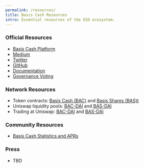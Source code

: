 ```yaml
---
permalink: /resources/
title: Basis Cash Resources
intro: Essential resources of the ESD ecosystem.
---
```


### Official Resources

- [Basis Cash Platform](https://basis.cash/)
- [Medium](https://medium.com/basis-cash)
- [Twitter](https://twitter.com/BasisCash)
- [GitHub](https://github.com/Basis-Cash)
- [Documentation](https://docs.basis.cash/)
- [Governance Voting](https://snapshot.page/#/basiscash.eth)

### Network Resources

- Token contracts: [Basis Cash (BAC)](https://etherscan.io/token/0x3449fc1cd036255ba1eb19d65ff4ba2b8903a69a) and [Basis Shares (BAS)t](https://etherscan.io/token/0xa7ED29B253D8B4E3109ce07c80fc570f81B63696)
- Uniswap liquidity pools: [BAC-DAI](https://app.uniswap.org/#/add/0x3449fc1cd036255ba1eb19d65ff4ba2b8903a69a/0x6b175474e89094c44da98b954eedeac495271d0f) and [BAS-DAI](https://app.uniswap.org/#/add/0x6b175474e89094c44da98b954eedeac495271d0f/0xa7ed29b253d8b4e3109ce07c80fc570f81b63696)
- Trading at Uniswap: [BAC-DAI](https://app.uniswap.org/#/swap?inputCurrency=0x3449fc1cd036255ba1eb19d65ff4ba2b8903a69a&outputCurrency=0x6b175474e89094c44da98b954eedeac495271d0f) and [BAS-DAI](https://app.uniswap.org/#/swap?inputCurrency=0x6b175474e89094c44da98b954eedeac495271d0f&outputCurrency=0xa7ed29b253d8b4e3109ce07c80fc570f81b63696)

### Community Resources

- [Basis Cash Statistics and APRs](https://bc.tools/)

### Press

- TBD